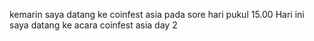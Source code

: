 kemarin saya datang ke coinfest asia pada sore hari pukul 15.00
Hari ini saya datang ke acara coinfest asia day 2
